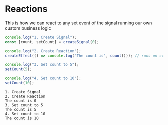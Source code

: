 # Reactions

This is how we can react to any set event of the signal running our own custom business logic

```ts
console.log("1. Create Signal");
const [count, setCount] = createSignal(0);

console.log("2. Create Reaction");
createEffect(() => console.log("The count is", count())); // runs on creation (eager)

console.log("3. Set count to 5");
setCount(5);

console.log("4. Set count to 10");
setCount(10);
```
```shell
1. Create Signal
2. Create Reaction
The count is 0
3. Set count to 5
The count is 5
4. Set count to 10
The count is 10
```